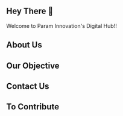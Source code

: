 ## Hey There 👋 
Welcome to Param Innovation's Digital Hub!!

## About Us


## Our Objective


## Contact Us


## To Contribute
